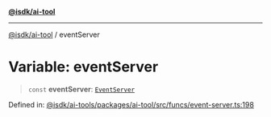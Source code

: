 [**@isdk/ai-tool**](../README.md)

***

[@isdk/ai-tool](../globals.md) / eventServer

# Variable: eventServer

> `const` **eventServer**: [`EventServer`](../classes/EventServer.md)

Defined in: [@isdk/ai-tools/packages/ai-tool/src/funcs/event-server.ts:198](https://github.com/isdk/ai-tool.js/blob/e883e341c67e937e7d3a3e95e8bc56844896f5a3/src/funcs/event-server.ts#L198)
